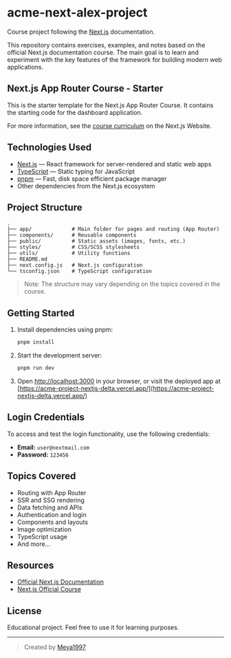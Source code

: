 # acme-next-alex-project

Course project following the [Next.js](https://nextjs.org/) documentation.

This repository contains exercises, examples, and notes based on the official Next.js documentation course. The main goal is to learn and experiment with the key features of the framework for building modern web applications.

## Next.js App Router Course - Starter

This is the starter template for the Next.js App Router Course. It contains the starting code for the dashboard application.

For more information, see the [course curriculum](https://nextjs.org/learn) on the Next.js Website.

## Technologies Used

- [Next.js](https://nextjs.org/) — React framework for server-rendered and static web apps
- [TypeScript](https://www.typescriptlang.org/) — Static typing for JavaScript
- [pnpm](https://pnpm.io/) — Fast, disk space efficient package manager
- Other dependencies from the Next.js ecosystem

## Project Structure

```
.
├── app/             # Main folder for pages and routing (App Router)
├── components/      # Reusable components
├── public/          # Static assets (images, fonts, etc.)
├── styles/          # CSS/SCSS stylesheets
├── utils/           # Utility functions
├── README.md
├── next.config.js   # Next.js configuration
└── tsconfig.json    # TypeScript configuration
```

> Note: The structure may vary depending on the topics covered in the course.

## Getting Started

1. Install dependencies using pnpm:

   ```bash
   pnpm install
   ```

2. Start the development server:

   ```bash
   pnpm run dev
   ```

3. Open [http://localhost:3000](http://localhost:3000) in your browser, or visit the deployed app at  
   [https://acme-project-nextjs-delta.vercel.app/](https://acme-project-nextjs-delta.vercel.app/)

## Login Credentials

To access and test the login functionality, use the following credentials:

- **Email:** `user@nextmail.com`
- **Password:** `123456`

## Topics Covered

- Routing with App Router
- SSR and SSG rendering
- Data fetching and APIs
- Authentication and login
- Components and layouts
- Image optimization
- TypeScript usage
- And more...

## Resources

- [Official Next.js Documentation](https://nextjs.org/docs)
- [Next.js Official Course](https://nextjs.org/learn)

## License

Educational project. Feel free to use it for learning purposes.

---

> Created by [Meva1997](https://github.com/Meva1997)
